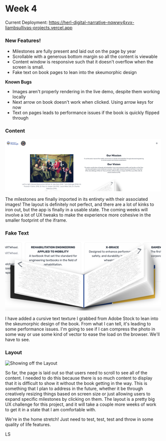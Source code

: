 # Week 4

Current Deployment: https://herl-digital-narrative-nqwwy4xvx-liambsullivas-projects.vercel.app

### New Features!

- Milestones are fully present and laid out on the page by year
- Scrollable with a generous bottom margin so all the content is viewable
- Content window is responsive such that it doesn't overflow when the screen is small.
- Fake text on book pages to lean into the skeumorphic design

**Known Bugs**

- Images aren't properly rendering in the live demo, despite them working locally
- Next arrow on book doesn't work when clicked. Using arrow keys for now
- Text on pages leads to performance issues if the book is quickly flipped through

### Content

![Content](./images/content.png)

The milestones are finally imported in its entirety with their associated images! The layout is definitely not perfect, and there are a lot of kinks to iron out, but the app is finally in a usable state. The coming weeks will involve a lot of UX tweaks to make the experience more cohesive in the smaller footprint of the iframe.

### Fake Text

![Fake Text Texture](./images/faketext.png)

I have added a cursive text texture I grabbed from Adobe Stock to lean into the skeumorphic design of the book. From what I can tell, it's leading to some performance issues. I'm going to see if I can compress the photo in some way or use some kind of vector to ease the load on the browser. We'll have to see.

### Layout

![Showing off the Layout](./images/layout.gif)

So far, the page is laid out so that users need to scroll to see all of the content. I needed to do this because there is so much content to display that it is difficult to show it without the book getting in the way. This is something that I plan to address in the future, whether it be through creatively resizing things based on screen size or just allowing users to expand specific milestones by clicking on them. The layout is a pretty big UX challenge for this project, and it will take a couple more weeks of work to get it in a state that I am comfortable with.

We're in the home stretch! Just need to test, test, test and throw in some quality of life features.

LS

